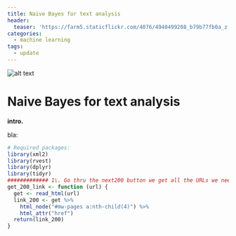 ```yaml
---
title: Naive Bayes for text analysis
header:
  teaser: 'https://farm5.staticflickr.com/4076/4940499208_b79b77fb0a_z.jpg'
categories:
  - machine learning
tags:
  - update
---
```


![alt text](/images/navie/header.png)

# Naive Bayes for text analysis

**intro.**

bla:

```r
# Required packages:
library(xml2)
library(rvest)
library(dplyr)
library(tidyr)
############# 1\. Go thru the next200 button we get all the URLs we need:
get_200_link <- function (url) {
  get <- read_html(url)
  link_200 <- get %>%
    html_node("#mw-pages a:nth-child(4)") %>%
    html_attr("href")
  return(link_200)
}
```
